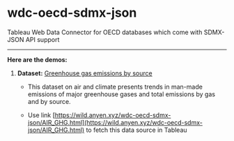 # wdc-oecd-sdmx-json

Tableau Web Data Connector for OECD databases which come with SDMX-JSON API support

---

**Here are the demos:**

1. **Dataset:** [Greenhouse gas emissions by source](https://www.oecd-ilibrary.org/environment/data/oecd-environment-statistics/greenhouse-gas-emissions_data-00594-en)
    
    - This dataset on air and climate presents trends in man-made emissions of major greenhouse gases and total emissions by gas and by source.
    
    - Use link [https://wild.anyen.xyz/wdc-oecd-sdmx-json/AIR_GHG.html](https://wild.anyen.xyz/wdc-oecd-sdmx-json/AIR_GHG.html) to fetch this data source in Tableau

